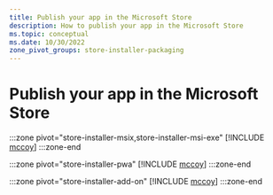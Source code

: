 ```yaml
---
title: Publish your app in the Microsoft Store
description: How to publish your app in the Microsoft Store
ms.topic: conceptual
ms.date: 10/30/2022
zone_pivot_groups: store-installer-packaging
---
```


# Publish your app in the Microsoft Store

:::zone pivot="store-installer-msix,store-installer-msi-exe"
[!INCLUDE [mccoy](../../../includes/store/msix/overview.md)]
:::zone-end

:::zone pivot="store-installer-pwa"
[!INCLUDE [mccoy](../../../includes/store/pwa/overview.md)]
:::zone-end

:::zone pivot="store-installer-add-on"
[!INCLUDE [mccoy](../../../includes/store/add-on/overview.md)]
:::zone-end
